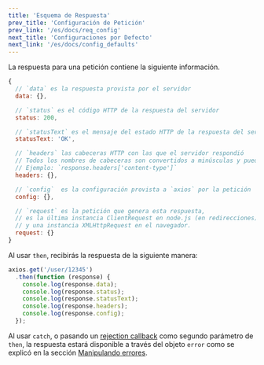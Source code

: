 ```yaml
---
title: 'Esquema de Respuesta'
prev_title: 'Configuración de Petición'
prev_link: '/es/docs/req_config'
next_title: 'Configuraciones por Defecto'
next_link: '/es/docs/config_defaults'
---
```


La respuesta para una petición contiene la siguiente información.

```js
{
  // `data` es la respuesta provista por el servidor
  data: {},

  // `status` es el código HTTP de la respuesta del servidor
  status: 200,

  // `statusText` es el mensaje del estado HTTP de la respuesta del servidor
  statusText: 'OK',

  // `headers` las cabeceras HTTP con las que el servidor respondió
  // Todos los nombres de cabeceras son convertidos a minúsculas y pueden ser accedidos usando la notación de corchetes.
  // Ejemplo: `response.headers['content-type']`
  headers: {},

  // `config`  es la configuración provista a `axios` por la petición
  config: {},

  // `request` es la petición que genera esta respuesta,
  // es la última instancia ClientRequest en node.js (en redirecciones)
  // y una instancia XMLHttpRequest en el navegador.
  request: {}
}
```

Al usar `then`, recibirás la respuesta de la siguiente manera:

```js
axios.get('/user/12345')
  .then(function (response) {
    console.log(response.data);
    console.log(response.status);
    console.log(response.statusText);
    console.log(response.headers);
    console.log(response.config);
  });
```

Al usar `catch`, o pasando un [rejection callback](https://developer.mozilla.org/en-US/docs/Web/JavaScript/Reference/Global_Objects/Promise/then) como segundo parámetro de `then`, la respuesta estará disponible a través del objeto `error` como se explicó en la sección [Manipulando errores](/docs/handling_errors).